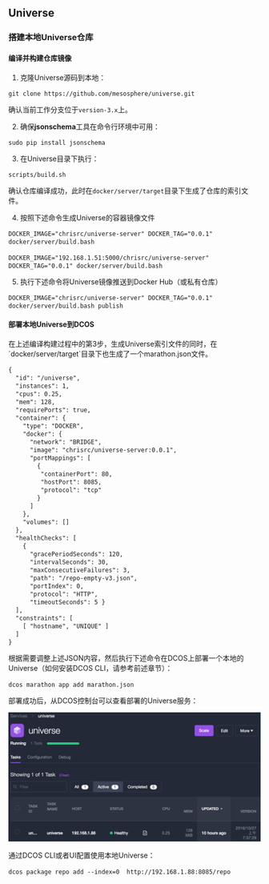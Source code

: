 ## Universe

### 搭建本地Universe仓库

#### 编译并构建仓库镜像

1. 克隆Universe源码到本地：

  ```
  git clone https://github.com/mesosphere/universe.git
  ```

  确认当前工作分支位于`version-3.x`上。

2. 确保**jsonschema**工具在命令行环境中可用：

  ```
  sudo pip install jsonschema
  ```

3. 在Universe目录下执行：

  ```
  scripts/build.sh
  ```

  确认仓库编译成功，此时在`docker/server/target`目录下生成了仓库的索引文件。

4. 按照下述命令生成Universe的容器镜像文件

  ```
  DOCKER_IMAGE="chrisrc/universe-server" DOCKER_TAG="0.0.1" docker/server/build.bash

  DOCKER_IMAGE="192.168.1.51:5000/chrisrc/universe-server" DOCKER_TAG="0.0.1" docker/server/build.bash
  ```

5. 执行下述命令将Universe镜像推送到Docker Hub（或私有仓库）

  ```
  DOCKER_IMAGE="chrisrc/universe-server" DOCKER_TAG="0.0.1" docker/server/build.bash publish
  ```


#### 部署本地Universe到DCOS

在上述编译构建过程中的第3步，生成Universe索引文件的同时，在\`docker\/server\/target\`目录下也生成了一个marathon.json文件。

```
{ 
  "id": "/universe", 
  "instances": 1, 
  "cpus": 0.25, 
  "mem": 128, 
  "requirePorts": true, 
  "container": { 
    "type": "DOCKER", 
    "docker": { 
      "network": "BRIDGE", 
      "image": "chrisrc/universe-server:0.0.1", 
      "portMappings": [   
        {     
         "containerPort": 80,
         "hostPort": 8085,
         "protocol": "tcp"   
        } 
      ] 
    }, 
    "volumes": [] 
  }, 
  "healthChecks": [ 
    { 
      "gracePeriodSeconds": 120, 
      "intervalSeconds": 30, 
      "maxConsecutiveFailures": 3, 
      "path": "/repo-empty-v3.json", 
      "portIndex": 0, 
      "protocol": "HTTP", 
      "timeoutSeconds": 5 } 
  ], 
  "constraints": [ 
    [ "hostname", "UNIQUE" ] 
  ]
}
```

根据需要调整上述JSON内容，然后执行下述命令在DCOS上部署一个本地的Universe（如何安装DCOS CLI，请参考前述章节）：

`dcos marathon app add marathon.json`

部署成功后，从DCOS控制台可以查看部署的Universe服务：

![](/assets/dcos_universe_local_service.png)

通过DCOS CLI或者UI配置使用本地Universe：

`dcos package repo add --index=0  http://192.168.1.88:8085/repo`




